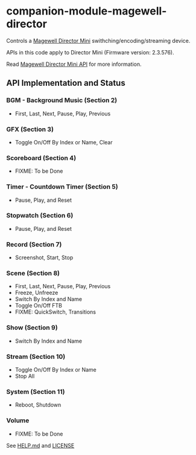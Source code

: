 # companion-module-magewell-director

Controls a [Magewell Director Mini](https://www.magewell.com/director-mini) swithching/encoding/streaming device.

APIs in this code apply to Director Mini (Firmware version: 2.3.576).

Read [Magewell Director Mini API](https://www.magewell.com/api-docs/director-mini-api/) for more information.

## API Implementation and Status

### BGM - Background Music (Section 2)

- First, Last, Next, Pause, Play, Previous

### GFX (Section 3)

- Toggle On/Off By Index or Name, Clear

### Scoreboard (Section 4)

- FIXME: To be Done

### Timer - Countdown Timer (Section 5)

- Pause, Play, and Reset

### Stopwatch (Section 6)

- Pause, Play, and Reset

### Record (Section 7)

- Screenshot, Start, Stop

### Scene (Section 8)

- First, Last, Next, Pause, Play, Previous
- Freeze, Unfreeze
- Switch By Index and Name
- Toggle On/Off FTB
- FIXME: QuickSwitch, Transitions

### Show (Section 9)

- Switch By Index and Name

### Stream (Section 10)

- Toggle On/Off By Index or Name
- Stop All

### System (Section 11)

- Reboot, Shutdown

### Volume

- FIXME: To be Done

See [HELP.md](./companion/HELP.md) and [LICENSE](./LICENSE)
